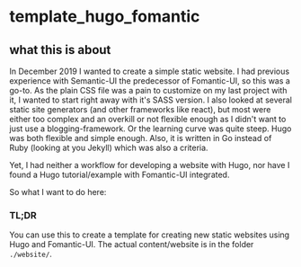 # template_hugo_fomantic

## what this is about

In December 2019 I wanted to create a simple static website. I had previous experience with Semantic-UI the predecessor of Fomantic-UI, so this was a go-to.
As the plain CSS file was a pain to customize on my last project with it, I wanted to start right away with it's SASS version.
I also looked at several static site generators (and other frameworks like react), but most were either too complex and an overkill or not flexible enough as I didn't want to just use a blogging-framework.
Or the learning curve was quite steep.
Hugo was both flexible and simple enough. Also, it is written in Go instead of Ruby (looking at you Jekyll) which was also a criteria.

Yet, I had neither a workflow for developing a website with Hugo, nor have I found a Hugo tutorial/example with Fomantic-UI integrated.

So what I want to do here:

### TL;DR
You can use this to create a template for creating new static websites using Hugo and Fomantic-UI.
The actual content/website is in the folder ```./website/```.